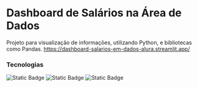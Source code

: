 # Dashboard de Salários na Área de Dados
Projeto para visualização de informações, utilizando Python, e bibliotecas como Pandas.
https://dashboard-salarios-em-dados-alura.streamlit.app/

### Tecnologias
![Static Badge](https://img.shields.io/badge/python-black?style=flat&logo=Python&logoColor=white)
![Static Badge](https://img.shields.io/badge/plotly-black?style=flat&logo=Plotly&logoColor=white)
![Static Badge](https://img.shields.io/badge/Streamlit-black?style=flat&logo=Streamlit&logoColor=white)
